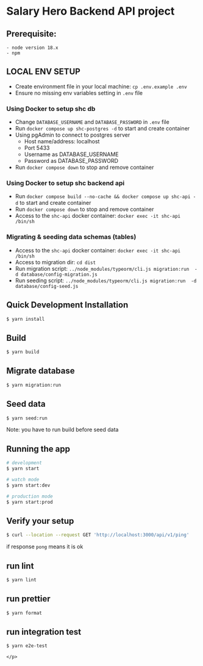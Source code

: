 # Salary Hero Backend API project

## Prerequisite:

    - node version 18.x
    - npm

## LOCAL ENV SETUP

- Create environment file in your local machine: `cp .env.example .env`
- Ensure no missing env variables setting in `.env` file

### Using Docker to setup shc db

- Change `DATABASE_USERNAME` and `DATABASE_PASSWORD` in `.env` file
- Run `docker compose up shc-postgres -d` to start and create container
- Using pgAdmin to connect to postgres server
  - Host name/address: localhost
  - Port 5433
  - Username as DATABASE_USERNAME
  - Password as DATABASE_PASSWORD
- Run `docker compose down` to stop and remove container

### Using Docker to setup shc backend api

- Run `docker compose build --no-cache && docker compose up shc-api -d` to start and create container
- Run `docker compose down` to stop and remove container
- Access to the `shc-api` docker container:  `docker exec -it shc-api /bin/sh`

### Migrating & seeding data schemas (tables)

- Access to the `shc-api` docker container:  `docker exec -it shc-api /bin/sh`
- Access to migration dir: `cd dist`
- Run migration script: `../node_modules/typeorm/cli.js migration:run  -d database/config-migration.js`
- Run seeding script: `../node_modules/typeorm/cli.js migration:run  -d database/config-seed.js`

## Quick Development Installation

```bash
$ yarn install
```

## Build

```bash
$ yarn build
```

## Migrate database

```bash
$ yarn migration:run
```

## Seed data

```bash
$ yarn seed:run
```

Note: you have to run build before seed data

## Running the app

```bash
# development
$ yarn start

# watch mode
$ yarn start:dev

# production mode
$ yarn start:prod
```

## Verify your setup

```bash
$ curl --location --request GET 'http://localhost:3000/api/v1/ping'
```

if response `pong` means it is ok

## run lint

```bash
$ yarn lint
```

## run prettier

```bash
$ yarn format
```

## run integration test

```bash
$ yarn e2e-test
```

`</p>`
